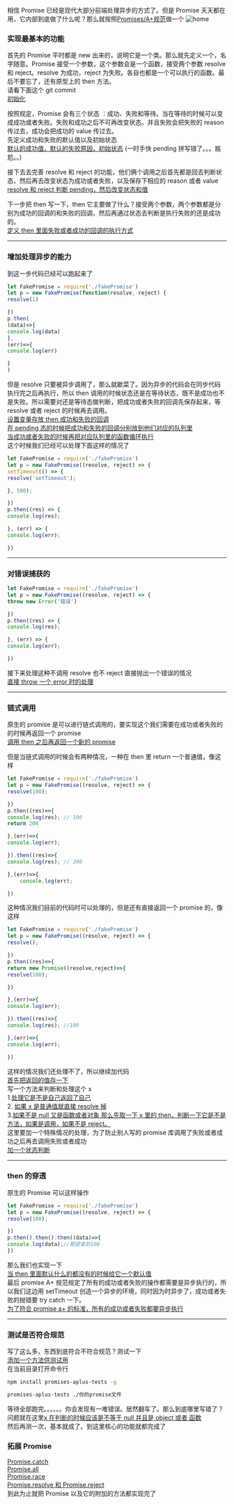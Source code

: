 相信 Promise 已经是现代大部分前端处理异步的方式了。但是 Promise 天天都在用，它内部到底做了什么呢？那么就按照[Promises/A+规范](https://promisesaplus.com/)做一个
![home](https://user-gold-cdn.xitu.io/2018/5/20/1637d4b8653387fe?w=375&h=337&f=jpeg&s=15694)

### 实现最基本的功能

首先的 Promise 平时都是 new 出来的，说明它是一个类。那么就先定义一个，名字随意。Promise 接受一个参数，这个参数会是一个函数，接受两个参数 resolve 和 reject。resolve 为成功，reject 为失败。各自也都是一个可以执行的函数。最后不要忘了，还有原型上的 then 方法。  
请看下面这个 git commit  
[初始化](https://github.com/incuisting/fakePromise/commit/68a13666937b9f465e8b6cee97d8ecf803e42c1e)

按照规定，Promise 会有三个状态 ：成功、失败和等待。当在等待的时候可以变成成功或者失败。失败和成功之后不可再改变状态。并且失败会把失败的 reason 传过去，成功会把成功的 value 传过去。  
先定义成功和失败的默认值以及初始状态  
[默认的成功值，默认的失败原因，初始状态](https://github.com/incuisting/fakePromise/commit/cf55dcc1e4a47907ead37e5dfba6b401d67f86c3) (一时手快 pending 拼写错了。。。尴尬。。)

接下去去完善 resolve 和 reject 的功能，他们俩个调用之后首先都是回去判断状态，然后再去改变状态为成功或者失败，以及保存下相应的 reason 或者 value  
[resolve 和 reject 判断 pending，然后改变状态和值](https://github.com/incuisting/fakePromise/commit/55b89b1f4fab84b097c5cdaeee2578835f298589)

下一步把 then 写一下，then 它主要做了什么？接受两个参数，两个参数都是分别为成功的回调的和失败的回调，然后再通过状态去判断是执行失败的还是成功的。  
[定义 then 里面失败或者成功的回调的执行方式](https://github.com/incuisting/fakePromise/commit/d01d78fefe4246000033b8abbbf3e8c3ca5a4ca6)

---

### 增加处理异步的能力

到这一步代码已经可以跑起来了

```JavaScript
let FakePromise = require('./fakePromise')
let p = new FakePromise(function(resolve, reject) {
resolve(1)

})
p.then(
(data)=>{
console.log(data)
},
(err)=>{
console.log(err)

}
)
```

但是 resolve 只要被异步调用了，那么就歇菜了。因为异步的代码会在同步代码执行完之后再执行，所以 then 调用的时候状态还是在等待状态，既不是成功也不是失败。所以需要对还是等待态做判断，把成功或者失败的回调先保存起来，等 resolve 或者 reject 的时候再去调用。  
[设置变量存放 then 成功和失败的回调](https://github.com/incuisting/fakePromise/commit/75bae612f8af4d7a4e02d9e544bf82ae86eb62a5)  
[在 pending 态的时候把成功和失败的回调分别放到他们对应的队列里](https://github.com/incuisting/fakePromise/commit/2d30ce99fdfdd0cb045b83df379df79980c6eca6)  
[当成功或者失败的时候再把对应队列里的函数循环执行](https://github.com/incuisting/fakePromise/commit/5f367c77d3d5e4523d87b581a45c1bfeb4aa7068)  
这个时候我们已经可以处理下面这样的情况了

```JavaScript
let FakePromise = require('./fakePromise')
let p = new FakePromise((resolve, reject) => {
setTimeout(() => {
resolve('setTimeout');

}, 500);

})
p.then((res) => {
console.log(res);

}, (err) => {
console.log(err);

})
```

---

### 对错误捕获的

```JavaScript
let FakePromise = require('./fakePromise')
let p = new FakePromise((resolve, reject) => {
throw new Error('错误')

})
p.then((res) => {
console.log(res);

}, (err) => {
console.log(err);

})
```

接下来处理这种不调用 resolve 也不 reject 直接抛出一个错误的情况  
[直接 throw 一个 error 时的处理](https://github.com/incuisting/fakePromise/commit/ae347391e3e238341dd6f3a9a6eb580f0789ee0d)

---

### 链式调用

原生的 promise 是可以进行链式调用的，要实现这个我们需要在成功或者失败的的时候再返回一个 promise  
[调用 then 之后再返回一个新的 promise](https://github.com/incuisting/fakePromise/commit/34e2f0f3130def50d29ee1eb6e8a0dd1a084937a)

但是当链式调用的时候会有两种情况，一种在 then 里 return 一个普通值，像这样

```JavaScript
let FakePromise = require('./fakePromise')
let p = new FakePromise((resolve, reject) => {
resolve(100);

})
p.then((res)=>{
console.log(res); // 100
return 200

},(err)=>{
console.log(err);

}).then((res)=>{
console.log(res); // 200

},(err)=>{
    console.log(err);

})
```

这种情况我们目前的代码时可以处理的，但是还有直接返回一个 promise 的，像这样

```JavaScript
let FakePromise = require('./fakePromise')
let p = new FakePromise((resolve, reject) => {
resolve();

})
p.then((res)=>{
return new Promise((resolve,reject)=>{
resolve(100);

})

},(err)=>{
console.log(err);

}).then((res)=>{
console.log(res); //100

},(err)=>{
console.log(err);

})
```

这样的情况我们还处理不了，所以继续加代码  
[首先把返回的值存一下](https://github.com/incuisting/fakePromise/commit/71f71ee43b69ea8ee632f3b447dbd49de7955aad)  
写一个方法来判断和处理这个 x  
1.[处理它是不是自己返回了自己](https://github.com/incuisting/fakePromise/commit/71f71ee43b69ea8ee632f3b447dbd49de7955aad)  
2.
[如果 x 是普通值就直接 resolve 掉](https://github.com/incuisting/fakePromise/commit/7c878b2cbf09b0e30258a3bab351f9e37f59bb74)  
3.[如果不是 null 又是函数或者对象,那么先取一下 x 里的 then，判断一下它是不是方法，如果是调用，如果不是 reject。 ](https://github.com/incuisting/fakePromise/commit/1b5a118ff4ee437e6440f278bacc23ff49870fba)  
这里要加一个特殊情况的处理，为了防止别人写的 promise 库调用了失败或者成功之后再去调用失败或者成功  
[加一个状态判断](https://github.com/incuisting/fakePromise/commit/f0dc3c98d75974fa61ac99261e9d949126a0fe5d)

---

### then 的穿透

原生的 Promise 可以这样操作

```JavaScript
let FakePromise = require('./fakePromise')
let p = new FakePromise((resolve, reject) => {
resolve(100);

})
p.then().then().then((data)=>{
console.log(data);//期望拿到100
})
```

那么我们也实现一下  
[当 then 里面默认什么的都没有的时候给它一个默认值](https://github.com/incuisting/fakePromise/commit/aeed599c34c20d213a347cb74853010fb977c338)  
最后 promise A+ 规范规定了所有的成功或者失败的操作都需要是异步执行的，所以我们这边用 setTimeout 创造一个异步的环境，同时因为时异步了，成功或者失败的抛错要 try catch 一下。  
[为了符合 promise a+ 的标准，所有的成功或者失败都要异步执行](https://github.com/incuisting/fakePromise/commit/a645906a30eda73a99e3906ad9a3a28cc9357d59)

---

### 测试是否符合规范

写了这么多，东西到底符合不符合规范？测试一下  
[添加一个方法供测试用](https://github.com/incuisting/fakePromise/commit/ed4e30131fb55bef1237ca4ce007b51981505490)  
在当前目录打开命令行

```bash
npm install promises-aplus-tests -g
```

```bash
promises-aplus-tests ./你的promise文件
```

等待全部跑完。。。。。。你会发现有一堆错误。居然翻车了。那么到底哪里写错了？  
问题就在这里[x 在判断的时候应该是不等于 null 并且是 object 或者 函数](https://github.com/incuisting/fakePromise/commit/fa9c0c2e8a0498121578e122bef717151d3cc883)  
然后再测一次，基本就成了。到这里核心的功能就都完成了

### 拓展 Promise

[Promise.catch](https://github.com/incuisting/fakePromise/commit/445d033d36040460d2aab1a2377bd0a0b91faeb6)  
[Promise.all](https://github.com/incuisting/fakePromise/commit/d82a8014f357d4383d9d27c356330bf76b05a0fe)  
[Promise.race](https://github.com/incuisting/fakePromise/commit/749e4d324cc2a2af5712be348b06f5267e8009b0)  
[Promise.resolve 和 Promise.reject](https://github.com/incuisting/fakePromise/commit/4821704597e5077b0b9161aac9bcf1770459ce00)  
到此为止就把 Promise 以及它的附加的方法都实现完了
